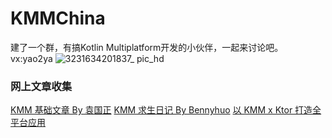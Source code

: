 # KMMChina
建了一个群，有搞Kotlin Multiplatform开发的小伙伴，一起来讨论吧。 vx:yao2ya
![3231634201837_ pic_hd](https://user-images.githubusercontent.com/15265685/137285235-fd060975-436a-48fb-ab1e-c005d2624d81.jpg)

### 网上文章收集
[KMM 基础文章 By 袁国正](https://coderyuan.com/2021/05/26/KMM-1/)
[KMM 求生日记 By Bennyhuo](https://cloud.tencent.com/developer/article/1803427)
[以 KMM x Ktor 打造全平台应用](https://cn.kotlin.tips/webinars/xluasp/full-stack-development-using-kmm-and-ktor)
